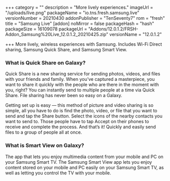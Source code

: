 +++
category = ""
description = "More lively experiences."
imageUrl = "/uploads/live.png"
packageName = "io.tns.fresh.samsung.live"
versionNumber = 20210430
addonPublisher = "TenSeventy7"
rom = "fresh"
title = "Samsung Live"
[addon]
noMirror = false
packageHash = "hash"
packageSize = 16109078
packageUrl = "Addons/12.0.1.2/FRSH-Addon_Samsung%20Live_12.0.1.2_20210425.zip"
versionName = "12.0.1.2"

+++
More lively, wireless experiences with Samsung. Includes Wi-Fi Direct sharing, Samsung Quick Share, and Samsung Smart View.

### What is Quick Share on Galaxy?

Quick Share is a new sharing service for sending photos, videos, and files with your friends and family. When you’ve captured a masterpiece, you want to share it quickly with the people who are there in the moment with you, right? You can instantly send to multiple people at a time via Quick Share. File sharing has never been so easy on a Galaxy.

Getting set up is easy — this method of picture and video sharing is so simple, all you have to do is find the photo, video, or file that you want to send and tap the Share button. Select the icons of the nearby contacts you want to send to. Those people have to tap Accept on their phones to receive and complete the process. And that’s it! Quickly and easily send files to a group of people all at once.

### What is Smart View on Galaxy?

The app that lets you enjoy multimedia content from your mobile and PC on your Samsung Smart TV. The Samsung Smart View app lets you enjoy content stored on your mobile and PC easily on your Samsung Smart TV, as well as letting you control the TV with your mobile.